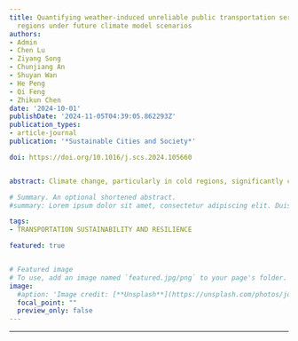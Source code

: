 ```yaml
---
title: Quantifying weather-induced unreliable public transportation service in cold
  regions under future climate model scenarios
authors:
- Admin
- Chen Lu
- Ziyang Song
- Chunjiang An
- Shuyan Wan
- He Peng
- Qi Feng
- Zhikun Chen
date: '2024-10-01'
publishDate: '2024-11-05T04:39:05.862293Z'
publication_types:
- article-journal
publication: '*Sustainable Cities and Society*'

doi: https://doi.org/10.1016/j.scs.2024.105660


abstract: Climate change, particularly in cold regions, significantly challenges public transportation systems. This study conducts a comprehensive analysis of weather patterns and public transit reliability in the context of climate change impacts. Leveraging advanced modeling techniques, including a ridge regression model for snow water equivalent data estimation and a long short-term memory (LSTM) based on recurrent neural network, the study aims to assess the reliability trends of the rapid transit system under various climate scenarios. The findings reveal that climate change in general increases weather-related delays in the Toronto transit system. The number of short delays decreased accordingly due to changes in winter temperatures but exacerbated long delays as the number of weather extremes increased. The LSTM model performed effectively in predicting delays, especially for the rapid transit system sensitive to weather variations. This study emphasizes the need for robust planning and interventions to increase the resilience of transit systems against climate change and highlights the importance of the integration of climate and extreme weather considerations into transportation management.

# Summary. An optional shortened abstract.
#summary: Lorem ipsum dolor sit amet, consectetur adipiscing elit. Duis posuere tellus ac convallis placerat. Proin tincidunt magna sed ex sollicitudin condimentum.

tags:
- TRANSPORTATION SUSTAINABILITY AND RESILIENCE

featured: true


# Featured image
# To use, add an image named `featured.jpg/png` to your page's folder. 
image:
  #aption: 'Image credit: [**Unsplash**](https://unsplash.com/photos/jdD8gXaTZsc)'
  focal_point: ""
  preview_only: false
---
```

---
